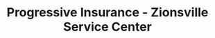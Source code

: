 ---
title: "Progressive Insurance - Zionsville Service Center"
url: /zionsville/progressive-insurance-zionsville-service-center/
shop: Autowerkstatt
---